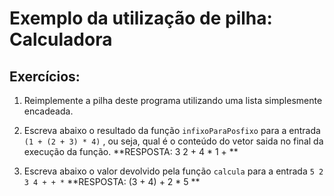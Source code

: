 # Exemplo da utilização de pilha: Calculadora 

## Exercícios:

1. Reimplemente a pilha deste programa utilizando uma lista simplesmente encadeada.

2. Escreva abaixo o resultado da função `infixoParaPosfixo` para a entrada `(1 + (2 + 3) * 4)` , ou seja, qual é o conteúdo do vetor saida no final da execução da função. **RESPOSTA: 3 2 + 4 * 1 + **

3. Escreva abaixo o valor devolvido pela função `calcula` para a entrada `5 2 3 4 + + *` **RESPOSTA: (3 + 4) + 2 * 5 **


